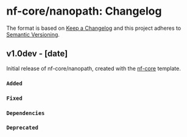 # nf-core/nanopath: Changelog

The format is based on [Keep a Changelog](https://keepachangelog.com/en/1.0.0/)
and this project adheres to [Semantic Versioning](https://semver.org/spec/v2.0.0.html).

## v1.0dev - [date]

Initial release of nf-core/nanopath, created with the [nf-core](https://nf-co.re/) template.

### `Added`

### `Fixed`

### `Dependencies`

### `Deprecated`
